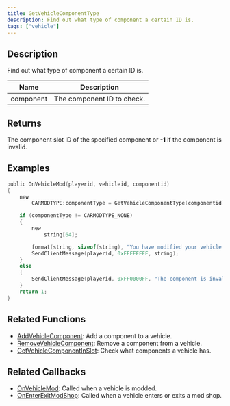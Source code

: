 ```yaml
---
title: GetVehicleComponentType
description: Find out what type of component a certain ID is.
tags: ["vehicle"]
---
```


## Description

Find out what type of component a certain ID is.

| Name      | Description                |
| --------- | -------------------------- |
| component | The component ID to check. |

## Returns

The component slot ID of the specified component or **-1** if the component is invalid.

## Examples

```c
public OnVehicleMod(playerid, vehicleid, componentid)
{
    new
        CARMODTYPE:componentType = GetVehicleComponentType(componentid);

    if (componentType != CARMODTYPE_NONE)
    {
        new
            string[64];

        format(string, sizeof(string), "You have modified your vehicle on slot %i", componentType);
        SendClientMessage(playerid, 0xFFFFFFFF, string);
    }
    else
    {
        SendClientMessage(playerid, 0xFF0000FF, "The component is invalid.");
    }
    return 1;
}
```

## Related Functions

- [AddVehicleComponent](AddVehicleComponent): Add a component to a vehicle.
- [RemoveVehicleComponent](RemoveVehicleComponent): Remove a component from a vehicle.
- [GetVehicleComponentInSlot](GetVehicleComponentInSlot): Check what components a vehicle has.

## Related Callbacks

- [OnVehicleMod](../callbacks/OnVehicleMod): Called when a vehicle is modded.
- [OnEnterExitModShop](../callbacks/OnEnterExitModShop): Called when a vehicle enters or exits a mod shop.
